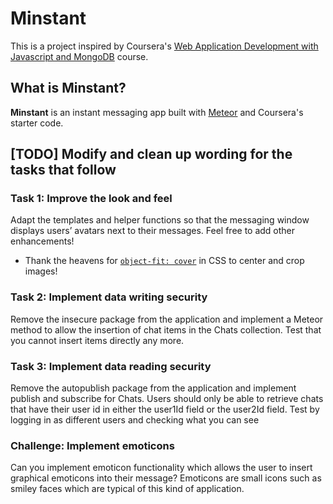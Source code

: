 # Minstant 

This is a project inspired by Coursera's [Web Application Development with Javascript and MongoDB](https://www.coursera.org/learn/web-application-development/home/welcome) course. 

## What is Minstant?

**Minstant** is an instant messaging app built with [Meteor](https://www.meteor.com) and Coursera's starter code. 

## [TODO] Modify and clean up wording for the tasks that follow

### Task 1: Improve the look and feel

Adapt the templates and helper functions so that the messaging window displays users’ avatars next to their messages. Feel free to add other enhancements!

- Thank the heavens for [`object-fit: cover`](https://medium.com/@chrisnager/center-and-crop-images-with-a-single-line-of-css-ad140d5b4a87#.ik0qr64az) in CSS to center and crop images!

### Task 2: Implement data writing security

Remove the insecure package from the application and implement a Meteor method to allow the insertion of chat items in the Chats collection. Test that you cannot insert items directly any more.

### Task 3: Implement data reading security

Remove the autopublish package from the application and implement publish and subscribe for Chats. Users should only be able to retrieve chats that have their user id in either the user1Id field or the user2Id field. Test by logging in as different users and checking what you can see

### Challenge: Implement emoticons

Can you implement emoticon functionality which allows the user to insert graphical emoticons into their message? Emoticons are small icons such as smiley faces which are typical of this kind of application.


